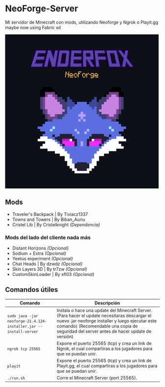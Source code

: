 # NeoForge-Server
Mi servidor de Minecraft con mods, utilizando Neoforge y Ngrok o Playit.gg maybe now using Fabric xd

![](/Demo%20assets/full-enderfox.png)  
  
## Mods 
- Traveler's Backpack | By Tiviacz1337
- Towns and Towers | By Biban_Auriu
- Cristel Lib | By Cristelknight _(Dependencia)_  
  
### Mods del lado del cliente nada más
- Distant Horizons _(Opcional)_
- Sodium + Extra _(Opcional)_
- Yeetus experiment _(Opcional)_
- Chat Heads | By dzwdz _(Opcional)_
- Skin Layers 3D | By tr7zw _(Opcional)_
- CustomSkinLoader | By xfl03 _(Opcional)_

## Comandos útiles

| Comando                  | Descripción                                      |
|--------------------------|--------------------------------------------------|
| `sudo java -jar neoforge-21.4.124-installer.jar --install-server` | Instala o hace una update del Minecraft Server. (Para hacer el update necesitaras descargar el nuevo .jar neoforge installer y luego ejecutar este comando) (Recomendable una copia de seguridad del server antes de hacer update de versión)   |
| `ngrok tcp 25565`        | Expone el puerto 25565 (tcp) y crea un link de Ngrok, el cual compartiras a los jugadores para que se puedan unir. |
| `playit`                 | Expone el puerto 25565 (tcp) y crea un link de Playit.gg, el cual compartiras a los jugadores para que se puedan unir.   |
| `./run.sh`               | Corre el Minecraft Server (port 25565). |
